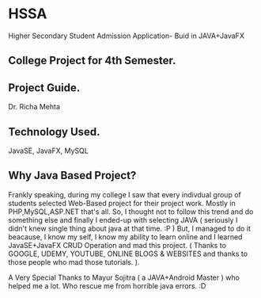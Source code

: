 # HSSA
Higher Secondary Student Admission Application- Buid in JAVA+JavaFX


## College Project for 4th Semester.

## Project Guide.
Dr. Richa Mehta

## Technology Used.
JavaSE, JavaFX, MySQL

## Why Java Based Project?
Frankly speaking, during my college I saw that every indivdual group of students selected Web-Based project for their project work. Mostly in PHP,MySQL,ASP.NET that's all. So, I thought not to follow this trend and do something else and finally I ended-up with selecting JAVA ( seriously I didn't knew single thing about java at that time. :P ) But, I managed to do it beacause, I know my self, I know my ability to learn online and I learned JavaSE+JavaFX CRUD Operation and mad this project. ( Thanks to GOOGLE, UDEMY, YOUTUBE, ONLINE BLOGS  & WEBSITES and thanks to those people who mad those tutorials. ).

A Very Special Thanks to Mayur Sojitra ( a JAVA+Android Master ) who helped me a lot. Who rescue me from horrible java errors. :D
